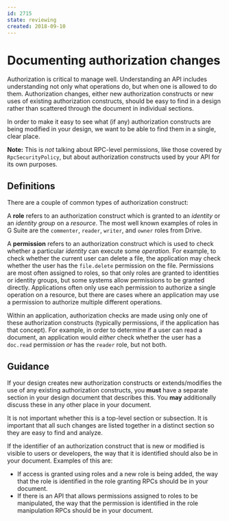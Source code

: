 ```yaml
---
id: 2715
state: reviewing
created: 2018-09-10
---
```


# Documenting authorization changes

Authorization is critical to manage well. Understanding an API includes
understanding not only what operations do, but when one is allowed to do them.
Authorization changes, either new authorization constructs or new uses of
existing authorization constructs, should be easy to find in a design rather
than scattered through the document in individual sections.

In order to make it easy to see what (if any) authorization constructs are
being modified in your design, we want to be able to find them in a single,
clear place.

**Note:** This is _not_ talking about RPC-level permissions, like those covered
by `RpcSecurityPolicy`, but about authorization constructs used by your API for
its own purposes.

## Definitions

There are a couple of common types of authorization construct:

A **role** refers to an authorization construct which is granted to an
_identity_ or an _identity group_ on a _resource_. The most well known examples
of roles in G Suite are the `commenter`, `reader`, `writer`, and `owner` roles
from Drive.

A **permission** refers to an authorization construct which is used to check
whether a particular _identity_ can execute some _operation_. For example, to
check whether the current user can delete a file, the application may check
whether the user has the `file.delete` permission on the file. Permissions are
most often assigned to roles, so that only roles are granted to identities or
identity groups, but some systems allow permissions to be granted directly.
Applications often only use each permission to authorize a single operation on
a resource, but there are cases where an application may use a permission to
authorize multiple different operations.

Within an application, authorization checks are made using only one of these
authorization constructs (typically permissions, if the application has that
concept). For example, in order to determine if a user can read a document, an
application would _either_ check whether the user has a `doc.read` permission
_or_ has the `reader` role, but not both.

## Guidance

If your design creates new authorization constructs or extends/modifies the use
of any existing authorization constructs, you **must** have a separate section
in your design document that describes this. You **may** additionally discuss
these in any other place in your document.

It is not important whether this is a top-level section or subsection. It is
important that all such changes are listed together in a distinct section so
they are easy to find and analyze.

If the identifier of an authorization construct that is new or modified is
visible to users or developers, the way that it is identified should also be in
your document. Examples of this are:

- If access is granted using roles and a new role is being added, the way that
  the role is identified in the role granting RPCs should be in your document.
- If there is an API that allows permissions assigned to roles to be
  manipulated, the way that the permission is identified in the role
  manipulation RPCs should be in your document.
